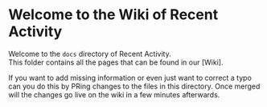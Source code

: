 # Welcome to the Wiki of Recent Activity

Welcome to the `docs` directory of Recent Activity.  
This folder contains all the pages that can be found in our [Wiki].

If you want to add missing information or even just want to correct a typo can you do this by PRing changes to the files in this directory. Once merged will the changes go live on the wiki in a few minutes afterwards.
